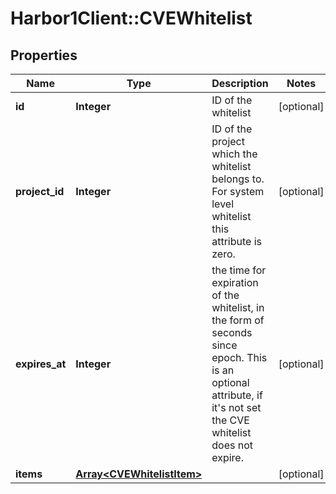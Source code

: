 # Harbor1Client::CVEWhitelist

## Properties
Name | Type | Description | Notes
------------ | ------------- | ------------- | -------------
**id** | **Integer** | ID of the whitelist | [optional] 
**project_id** | **Integer** | ID of the project which the whitelist belongs to.  For system level whitelist this attribute is zero. | [optional] 
**expires_at** | **Integer** | the time for expiration of the whitelist, in the form of seconds since epoch.  This is an optional attribute, if it&#39;s not set the CVE whitelist does not expire. | [optional] 
**items** | [**Array&lt;CVEWhitelistItem&gt;**](CVEWhitelistItem.md) |  | [optional] 


